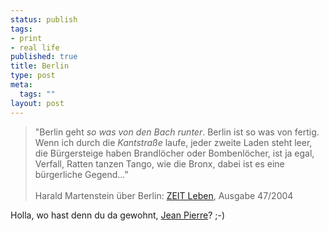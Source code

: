 ```yaml
--- 
status: publish
tags: 
- print
- real life
published: true
title: Berlin
type: post
meta: 
  tags: ""
layout: post
---
```

<blockquote>&quot;Berlin geht <span style="font-style: italic;">so was von den Bach runter</span>. Berlin ist so was von fertig. Wenn ich durch die <span style="font-style: italic;">Kantstraße </span>laufe, jeder zweite Laden steht leer, die Bürgersteige haben Brandlöcher oder Bombenlöcher, ist ja egal, Verfall, Ratten tanzen Tango, wie die Bronx, dabei ist es eine bürgerliche Gegend...&quot;<br /><br />Harald Martenstein über Berlin: <a href="http://www.zeit.de/2004/47/Titel_2fMartenstein_47" title="http://www.zeit.de/2004/47/Titel_2fMartenstein_47" onmouseover="window.status='http://www.zeit.de/2004/47/Titel_2fMartenstein_47';return true;" onmouseout="window.status='';return true;">ZEIT Leben</a>, Ausgabe 47/2004<br /></blockquote>Holla, wo hast denn du da gewohnt, <a href="http://blog.jeanpierre.de/" title="http://blog.jeanpierre.de/" onmouseover="window.status='http://blog.jeanpierre.de/';return true;" onmouseout="window.status='';return true;">Jean Pierre</a>? ;-)<br />
